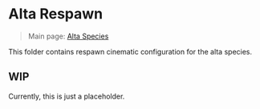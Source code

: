 # Alta Respawn

> Main page: [Alta Species](https://github.com/Ceterai/Enternia/wiki/Alta)

This folder contains respawn cinematic configuration for the alta species.

## WIP

Currently, this is just a placeholder.

